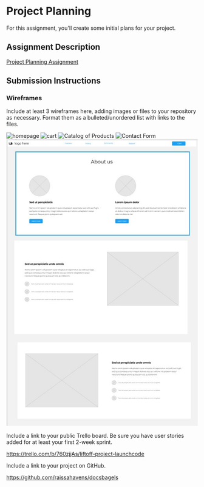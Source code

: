 # Project Planning
For this assignment, you'll create some initial plans for your project.

## Assignment Description
[Project Planning Assignment](https://education.launchcode.org/liftoff/modules/assignments/project-planning)

## Submission Instructions

### Wireframes

Include at least 3 wireframes here, adding images or files to your repository as necessary. Format them as a bulleted/unordered list with links to the files.

![homepage](img/homepage.JPG)
![cart](img/cart.JPG)
![Catalog of Products](img/products.JPG)
![Contact Form](img/contactForm.JPG)
![About Us](img/aboutUs.JPG)

Include a link to your public Trello board. Be sure you have user stories added for at least your first 2-week sprint.

https://trello.com/b/760zjjAs/liftoff-project-launchcode

Include a link to your project on GitHub.

https://github.com/raissahavens/docsbagels

